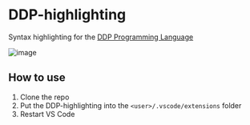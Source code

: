 # DDP-highlighting
Syntax highlighting for the [DDP Programming Language](https://github.com/NotLe0n/Die-Deutsche-Programmiersprache)

![image](https://user-images.githubusercontent.com/26361108/127311633-5960ecc6-958e-40cf-9c71-aac92fe94faa.png)

## How to use
1. Clone the repo
2. Put the DDP-highlighting into the `<user>/.vscode/extensions` folder
3. Restart VS Code
